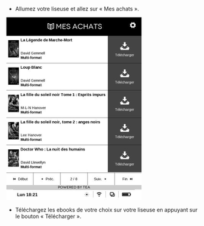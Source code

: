 - Allumez votre liseuse et allez sur « Mes achats ».

![](/images/telecharger-liseuse-2.jpg)

- Téléchargez les ebooks de votre choix sur votre liseuse en appuyant sur le bouton « Télécharger ».

